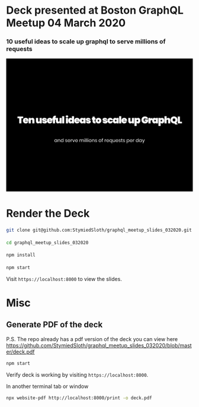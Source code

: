 # Deck presented at Boston GraphQL Meetup 04 March 2020

### 10 useful ideas to scale up graphql to serve millions of requests

![deck](./images/deck.png)

# Render the Deck

```bash
git clone git@github.com:StymiedSloth/graphql_meetup_slides_032020.git

cd graphql_meetup_slides_032020 

npm install

npm start
```

Visit `https://localhost:8000` to view the slides.

# Misc

## Generate PDF of the deck

P.S. The repo already has a pdf version of the deck you can view here 
https://github.com/StymiedSloth/graphql_meetup_slides_032020/blob/master/deck.pdf

```bash
npm start
```
Verify deck is working by visiting `https://localhost:8000`.

In another terminal tab or window
```bash
npx website-pdf http://localhost:8000/print -o deck.pdf
```
